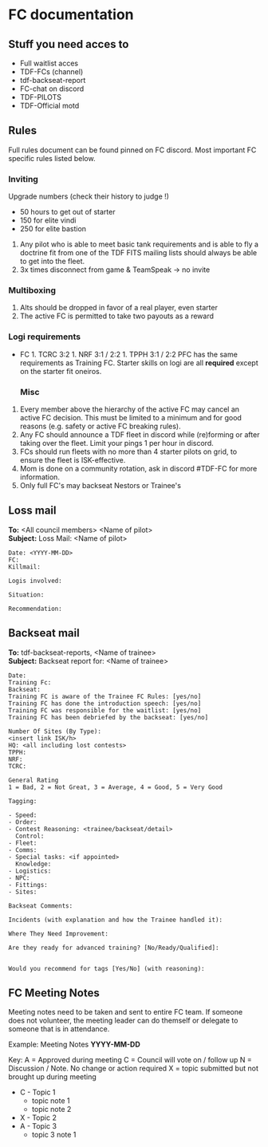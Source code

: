 # FC documentation

## Stuff you need acces to

- Full waitlist acces
- TDF-FCs (channel)
- tdf-backseat-report
- FC-chat on discord
- TDF-PILOTS
- TDF-Official motd

## Rules

Full rules document can be found pinned on FC discord. Most important FC specific rules listed below.

### Inviting

Upgrade numbers (check their history to judge !)

- 50 hours to get out of starter
- 150 for elite vindi
- 250 for elite bastion

1. Any pilot who is able to meet basic tank requirements and is able to fly a doctrine fit from one of the TDF FITS mailing lists should always be able to get into the fleet.
1. 3x times disconnect from game & TeamSpeak -> no invite

### Multiboxing

1. Alts should be dropped in favor of a real player, even starter
2. The active FC is permitted to take two payouts as a reward

### Logi requirements

- FC 1. TCRC 3:2 1. NRF 3:1 / 2:2 1. TPPH 3:1 / 2:2
  PFC has the same requirements as Training FC.
  Starter skills on logi are all **required** except on the starter fit oneiros.
  
  ### Misc

1. Every member above the hierarchy of the active FC may cancel an active FC decision. This must be limited to a minimum and for good reasons (e.g. safety or active FC breaking rules).
2. Any FC should announce a TDF fleet in discord while (re)forming or after taking over the fleet. Limit your pings 1 per hour in discord.
3. FCs should run fleets with no more than 4 starter pilots on grid, to ensure the fleet is ISK-effective.
4. Mom is done on a community rotation, ask in discord #TDF-FC for more information.
5. Only full FC's may backseat Nestors or Trainee's

## Loss mail

**To:** \<All council members> \<Name of pilot>  
**Subject:** Loss Mail: \<Name of pilot>

```
Date: <YYYY-MM-DD>
FC:
Killmail:

Logis involved:

Situation:

Recommendation:
```

## Backseat mail

**To:** tdf-backseat-reports, \<Name of trainee>  
**Subject:** Backseat report for: \<Name of trainee>

```
Date:
Training Fc:
Backseat:
Training FC is aware of the Trainee FC Rules: [yes/no]
Training FC has done the introduction speech: [yes/no]
Training FC was responsible for the waitlist: [yes/no]
Training FC has been debriefed by the backseat: [yes/no]

Number Of Sites (By Type):
<insert link ISK/h>
HQ: <all including lost contests>
TPPH:
NRF:
TCRC:

General Rating
1 = Bad, 2 = Not Great, 3 = Average, 4 = Good, 5 = Very Good

Tagging:

- Speed:
- Order:
- Contest Reasoning: <trainee/backseat/detail>
  Control:
- Fleet:
- Comms:
- Special tasks: <if appointed>
  Knowledge:
- Logistics:
- NPC:
- Fittings:
- Sites:

Backseat Comments:

Incidents (with explanation and how the Trainee handled it):

Where They Need Improvement:

Are they ready for advanced training? [No/Ready/Qualified]:


Would you recommend for tags [Yes/No] (with reasoning):
```

## FC Meeting Notes

Meeting notes need to be taken and sent to entire FC team.
If someone does not volunteer, the meeting leader can do themself or delegate to someone that is in attendance.

Example:
Meeting Notes **YYYY-MM-DD**

Key:
A = Approved during meeting
C = Council will vote on / follow up
N = Discussion / Note. No change or action required
X = topic submitted but not brought up during meeting

- C - Topic 1
  - topic note 1
  - topic note 2
- X - Topic 2
- A - Topic 3
  - topic 3 note 1
